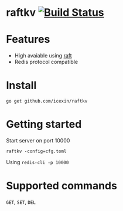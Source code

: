 raftkv [![Build Status](https://travis-ci.org/icexin/raftkv.svg?branch=master)](https://travis-ci.org/icexin/raftkv)
======

# Features

* High avaiable using [raft](http://raftconsensus.github.io/)
* Redis protocol compatible

# Install

`go get github.com/icexin/raftkv`

# Getting started

Start server on port 10000

`raftkv -config=cfg.toml`

Using `redis-cli -p 10000`

# Supported commands

`GET`, `SET`, `DEL`
